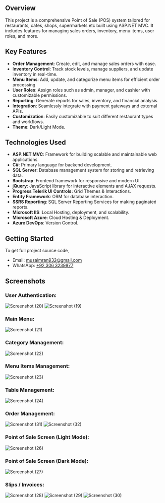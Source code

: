 ## Overview

This project is a comprehensive Point of Sale (POS) system tailored for restaurants, cafes, shops, supermarkets etc built using ASP.NET MVC. It includes features for managing sales orders, inventory, menu items, user roles, and more.

## Key Features

- **Order Management**: Create, edit, and manage sales orders with ease.
- **Inventory Control**: Track stock levels, manage suppliers, and update inventory in real-time.
- **Menu Items**: Add, update, and categorize menu items for efficient order processing.
- **User Roles**: Assign roles such as admin, manager, and cashier with customizable permissions.
- **Reporting**: Generate reports for sales, inventory, and financial analysis.
- **Integration**: Seamlessly integrate with payment gateways and external APIs.
- **Customization**: Easily customizable to suit different restaurant types and workflows.
- **Theme**: Dark/Light Mode.

## Technologies Used

- **ASP.NET MVC**: Framework for building scalable and maintainable web applications.
- **C#**: Primary language for backend development.
- **SQL Server**: Database management system for storing and retrieving data.
- **Bootstrap**: Frontend framework for responsive and modern UI.
- **jQuery**: JavaScript library for interactive elements and AJAX requests.
- **Progress Telerik UI Controls:** Grid Themes & Interactions.
- **Entity Framework**: ORM for database interaction.
- **SSRS Reporting**: SQL Server Reporting Services for making paginated reports.
- **Microsoft IIS**: Local Hosting, deployment, and scalability.
- **Microsoft Azure**: Cloud Hosting & Deployment.
- **Azure DevOps**: Version Control.

## Getting Started

To get full project source code,
- Email: musaimran932@gmail.com
- WhatsApp: [+92 306 3239877](https://api.whatsapp.com/send?phone=923063239877)

## Screenshots

### User Authentication:
![Screenshot (20)](https://github.com/user-attachments/assets/4db7e516-d3c4-486f-9e03-548202e5d4e2)
![Screenshot (19)](https://github.com/user-attachments/assets/f9c4191a-054f-452e-a3ce-3c9410db93ff)

### Main Menu:
![Screenshot (21)](https://github.com/user-attachments/assets/faccff0d-fdbd-464f-98e8-19eb074c1aed)

### Category Management:
![Screenshot (22)](https://github.com/user-attachments/assets/40abfe5c-4ced-419c-b675-0f872c6352de)

### Menu Items Management:
![Screenshot (23)](https://github.com/user-attachments/assets/eb7abbd3-7167-418e-bf85-b7b8f538dc72)

### Table Management:
![Screenshot (24)](https://github.com/user-attachments/assets/19e6c73a-7ad5-49f1-9a13-e77baed8c1a5)

### Order Management:
![Screenshot (31)](https://github.com/user-attachments/assets/fb98b392-b268-4b7b-a320-877146c2c2a5)
![Screenshot (32)](https://github.com/user-attachments/assets/bbcd2a55-2864-4cd7-bcad-a9065f57dd3f)

### Point of Sale Screen (Light Mode):
![Screenshot (26)](https://github.com/user-attachments/assets/d683adc6-703d-47a9-8ae5-3096090f496a)

### Point of Sale Screen (Dark Mode):
![Screenshot (27)](https://github.com/user-attachments/assets/ed3db62b-0656-44b8-8670-ee6c0ff8cd10)

### Slips / Invoices:
![Screenshot (28)](https://github.com/user-attachments/assets/d888c857-9cb5-477e-9d95-aeb1fecb21a0)
![Screenshot (29)](https://github.com/user-attachments/assets/64608201-cacf-42ad-885a-b342579ca4ef)
![Screenshot (30)](https://github.com/user-attachments/assets/a8faf4aa-10db-4069-ab28-8474657f4739)
